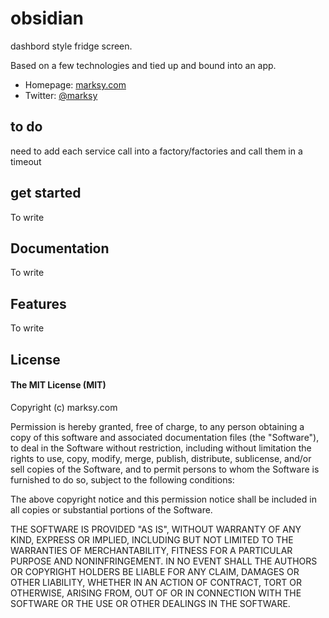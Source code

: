 # obsidian

dashbord style fridge screen.

Based on a few technologies and tied up and bound into an app.

* Homepage: [marksy.com](http://marksy.com)
* Twitter: [@marksy](http://twitter.com/marksy)

## to do
need to add each service call into a factory/factories and call them in a timeout

## get started

To write

## Documentation

To write 

## Features

To write

## License

#### The MIT License (MIT)

Copyright (c) marksy.com

Permission is hereby granted, free of charge, to any person obtaining a copy of
this software and associated documentation files (the "Software"), to deal in
the Software without restriction, including without limitation the rights to
use, copy, modify, merge, publish, distribute, sublicense, and/or sell copies
of the Software, and to permit persons to whom the Software is furnished to do
so, subject to the following conditions:

The above copyright notice and this permission notice shall be included in all
copies or substantial portions of the Software.

THE SOFTWARE IS PROVIDED "AS IS", WITHOUT WARRANTY OF ANY KIND, EXPRESS OR
IMPLIED, INCLUDING BUT NOT LIMITED TO THE WARRANTIES OF MERCHANTABILITY,
FITNESS FOR A PARTICULAR PURPOSE AND NONINFRINGEMENT. IN NO EVENT SHALL THE
AUTHORS OR COPYRIGHT HOLDERS BE LIABLE FOR ANY CLAIM, DAMAGES OR OTHER
LIABILITY, WHETHER IN AN ACTION OF CONTRACT, TORT OR OTHERWISE, ARISING FROM,
OUT OF OR IN CONNECTION WITH THE SOFTWARE OR THE USE OR OTHER DEALINGS IN THE
SOFTWARE.

